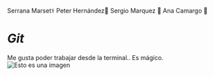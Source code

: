 Serrana Marset:medical_symbol:
Peter Hernández:trident: 
Sergio Marquez :rocket: 
Ana Camargo :microphone:

# **_Git_**
Me gusta poder trabajar desde la terminal.. Es mágico.
![Esto es una imagen](https://www.campusmvp.es/recursos/image.axd?picture=/2020/2T/git-post-blog.png )
